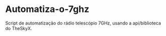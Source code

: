 # Automatiza-o-7ghz
Script de automatização do rádio telescópio 7GHz, usando a api/biblioteca do TheSkyX.
